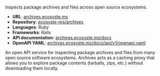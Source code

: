 ---
---

Inspects package archives and files across open source ecosystems.

* **URL**: [archives.ecosyste.ms](https://archives.ecosyste.ms)
* **Repository**: [ecosyste-ms/archives](https://github.com/ecosyste-ms/archives)
* **Languages**: Ruby
* **Frameworks**: Rails
* **API documentation**: [archives.ecosyste.ms/docs](https://archives.ecosyste.ms/docs/index.html)
* **OpenAPI YAML**: [archives.ecosyste.ms/docs/api/v1/openapi.yaml](https://archives.ecosyste.ms/docs/api/v1/openapi.yaml)

An open API service for inspecting package archives and files from many open source software ecosystems. Archives acts as a caching proxy that allows you to explore package contents (tarballs, zips, etc.) without downloading them locally.
